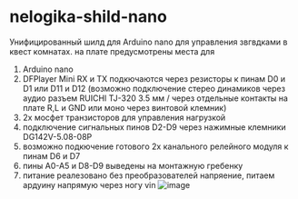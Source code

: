 # nelogika-shild-nano
Унифицированный шилд для Arduino nano для управления звгвдками в квест комнатах.
на плате предусмотрены места для 
1) Arduino nano
2) DFPlayer Mini RX и TX подкючаются через резисторы к пинам D0 и D1 или D11 и D12 (возможно подключение стерео динамиков через аудио разъем RUICHI TJ-320 3.5 мм / через отдельные контакты на плате R,L и GND или моно через винтовой клемник)
3) 2х мосфет транзисторов для управления нагрузкой
4) подключение сигнальных пинов D2-D9 через нажимные клемники DG142V-5.08-08P
5) возможно подкючение готового 2х канального релейного модуля к пинам D6 и D7
6) пины A0-A5 и D8-D9 выведены на монтажную гребенку
7) питание реалезовано без преобразователей напряение, питаем ардуину напрямую через ногу vin
![image](https://github.com/BatStorms/nelogika-shild-nano/assets/91412448/6a7510d1-61b2-4b58-8aaa-4573168622da)
